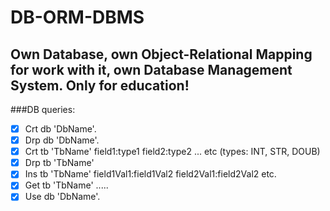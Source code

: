 # DB-ORM-DBMS
## Own Database, own Object-Relational Mapping for work with it, own Database Management System. Only for education!

###DB  queries: 
- [x] Crt db 'DbName'.
- [x] Drp db 'DbName'.
- [x] Crt tb 'TbName' field1:type1 field2:type2 ... etc (types: INT, STR, DOUB)
- [x] Drp tb 'TbName'
- [x] Ins tb 'TbName' field1Val1:field1Val2 field2Val1:field2Val2 etc.
- [x] Get tb 'TbName' ..... 
- [x] Use db 'DbName'.
